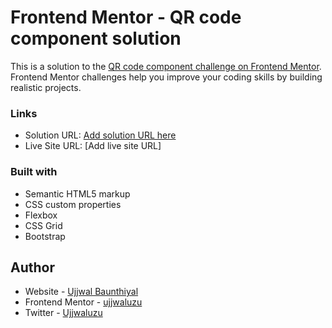 # Frontend Mentor - QR code component solution

This is a solution to the [QR code component challenge on Frontend Mentor](https://www.frontendmentor.io/challenges/qr-code-component-iux_sIO_H). Frontend Mentor challenges help you improve your coding skills by building realistic projects.


### Links

- Solution URL: [Add solution URL here](https://your-solution-url.com)
- Live Site URL: [Add live site URL]

### Built with

- Semantic HTML5 markup
- CSS custom properties
- Flexbox
- CSS Grid
- Bootstrap


## Author

- Website - [Ujjwal Baunthiyal](https://www.your-site.com)
- Frontend Mentor - [ujjwaluzu](https://www.frontendmentor.io/profile/yourusername)
- Twitter - [Ujjwaluzu](https://www.twitter.com/Ujjwaluzu)